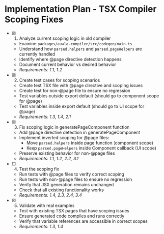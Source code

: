 # Implementation Plan - TSX Compiler Scoping Fixes

- [x] 1. Analyze current scoping logic in old compiler


  - Examine `packages/auwla-compiler/src/codegen/main.ts`
  - Understand how `parsed.helpers` and `parsed.pageHelpers` are currently handled
  - Identify where @page directive detection happens
  - Document current behavior vs desired behavior
  - _Requirements: 1.1, 1.2_

- [x] 2. Create test cases for scoping scenarios


  - Create test TSX file with @page directive and scoping issues
  - Create test for non-@page file to ensure no regression
  - Test variables outside export default (should go to component scope for @page)
  - Test variables inside export default (should go to UI scope for @page)
  - _Requirements: 1.3, 1.4, 2.1_

- [x] 3. Fix scoping logic in generatePageComponent function




  - Add @page directive detection in generatePageComponent
  - Implement inverted scoping for @page files:
    - Move `parsed.helpers` inside page function (component scope)
    - Keep `parsed.pageHelpers` inside Component callback (UI scope)
  - Preserve existing behavior for non-@page files
  - _Requirements: 1.1, 1.2, 2.2, 3.1_

- [ ] 4. Test the scoping fix


  - Run tests with @page files to verify correct scoping
  - Run tests with non-@page files to ensure no regression
  - Verify that JSX generation remains unchanged
  - Check that all existing functionality works
  - _Requirements: 1.4, 2.3, 2.4, 3.4_

- [x] 5. Validate with real examples




  - Test with existing TSX pages that have scoping issues
  - Ensure generated code compiles and runs correctly
  - Verify that variable references are accessible in correct scopes
  - _Requirements: 1.3, 1.4_